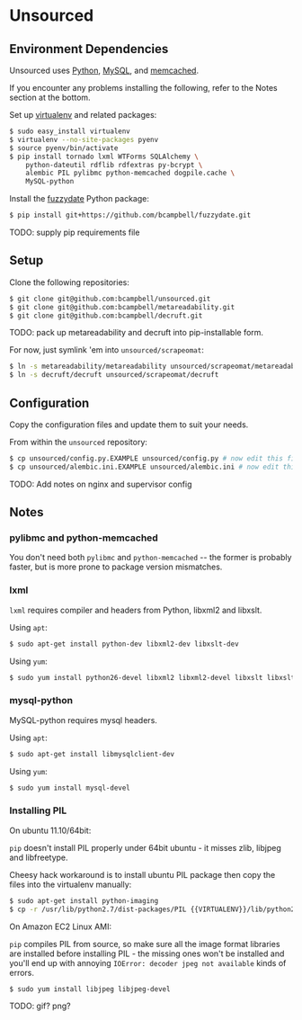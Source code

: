 Unsourced
=========

Environment Dependencies
------------------------

Unsourced uses [Python](http://www.python.org/), [MySQL](http://www.mysql.com/), and [memcached](http://memcached.org/).

If you encounter any problems installing the following, refer to the Notes section at the bottom.

Set up [virtualenv](http://www.virtualenv.org/) and related packages:

```bash
$ sudo easy_install virtualenv
$ virtualenv --no-site-packages pyenv
$ source pyenv/bin/activate
$ pip install tornado lxml WTForms SQLAlchemy \
    python-dateutil rdflib rdfextras py-bcrypt \
    alembic PIL pylibmc python-memcached dogpile.cache \
    MySQL-python
```

Install the [fuzzydate](https://github.com/bcampbell/fuzzydate) Python package:

```bash
$ pip install git+https://github.com/bcampbell/fuzzydate.git
```

TODO: supply pip requirements file

Setup
-----

Clone the following repositories:

```bash
$ git clone git@github.com:bcampbell/unsourced.git
$ git clone git@github.com:bcampbell/metareadability.git
$ git clone git@github.com:bcampbell/decruft.git
```

TODO: pack up metareadability and decruft into pip-installable form.

For now, just symlink 'em into `unsourced/scrapeomat`:

```bash
$ ln -s metareadability/metareadability unsourced/scrapeomat/metareadability
$ ln -s decruft/decruft unsourced/scrapeomat/decruft
```

Configuration
-------------

Copy the configuration files and update them to suit your needs.

From within the `unsourced` repository:

```bash
$ cp unsourced/config.py.EXAMPLE unsourced/config.py # now edit this file
$ cp unsourced/alembic.ini.EXAMPLE unsourced/alembic.ini # now edit this file
```

TODO: Add notes on nginx and supervisor config

Notes
-----

### pylibmc and python-memcached

You don't need both `pylibmc` and `python-memcached` -- the former is probably faster,
but is more prone to package version mismatches.


### lxml

`lxml` requires compiler and headers from Python, libxml2 and libxslt.

Using `apt`:

```bash
$ sudo apt-get install python-dev libxml2-dev libxslt-dev
```

Using `yum`:

```bash
$ sudo yum install python26-devel libxml2 libxml2-devel libxslt libxslt-devel
```

### mysql-python

MySQL-python requires mysql headers.

Using `apt`:

```bash
$ sudo apt-get install libmysqlclient-dev
```

Using `yum`:

```bash
$ sudo yum install mysql-devel
```

### Installing PIL

On ubuntu 11.10/64bit:

`pip` doesn't install PIL properly under 64bit ubuntu - it misses zlib, libjpeg and libfreetype.
 
Cheesy hack workaround is to install ubuntu PIL package then copy the files into the virtualenv manually:

```bash
$ sudo apt-get install python-imaging
$ cp -r /usr/lib/python2.7/dist-packages/PIL {{VIRTUALENV}}/lib/python2.7/site-packages
```

On Amazon EC2 Linux AMI:

`pip` compiles PIL from source, so make sure all the image format libraries are installed before installing PIL - the missing ones won't be installed and you'll end up with annoying `IOError: decoder jpeg not available` kinds of errors.

```bash
$ sudo yum install libjpeg libjpeg-devel
```

TODO: gif? png?

